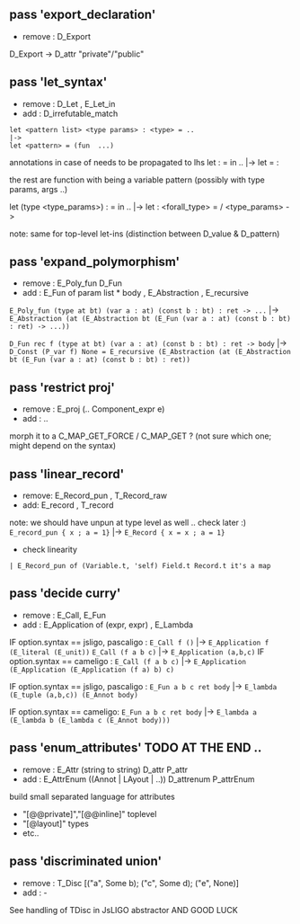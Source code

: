 
## pass 'export_declaration'

- remove : D_Export

D_Export -> D_attr "private"/"public"

## pass 'let_syntax'

- remove : D_Let , E_Let_in
- add    : D_irrefutable_match

```
let <pattern list> <type params> : <type> = ..
|->
let <pattern> = (fun  ...)
```
  annotations in case of <pattern> needs to be propagated to lhs
  let <pattern> : <ty> = <rhs> in .. |-> let <pattern> = <rhs> : <ty>

  the rest are function with <pattern> being a variable pattern (possibly with type params, args ..)

  let <pattern> (type <type_params>) <param> : <ty> = <rhs> in ..
  |->
  let <pattern> : <forall_type> = \/ <type_params> -> <rhs>

  note: same for top-level let-ins (distinction between D_value & D_pattern)


## pass 'expand_polymorphism'

  - remove : E_Poly_fun D_Fun
  - add : E_Fun of param list * body , E_Abstraction , E_recursive

  `E_Poly_fun (type at bt) (var a : at) (const b : bt) : ret -> ...`
  |-> `E_Abstraction (at (E_Abstraction bt (E_Fun (var a : at) (const b : bt) : ret) -> ...))`

  `D_Fun rec f (type at bt) (var a : at) (const b : bt) : ret -> body`
  |-> `D_Const (P_var f) None = E_recursive (E_Abstraction (at (E_Abstraction bt (E_Fun (var a : at) (const b : bt) : ret))`
## pass 'restrict proj'

  - remove : E_proj (.. Component_expr e)
  - add : ..

  morph it to a C_MAP_GET_FORCE / C_MAP_GET ? (not sure which one; might depend on the syntax)



## pass 'linear_record'

- remove: E_Record_pun , T_Record_raw
- add: E_record , T_record

note: we should have unpun at type level as well .. check later :)
`E_record_pun { x ; a = 1}` |-> `E_Record { x = x ; a = 1}`
+ check linearity

```
| E_Record_pun of (Variable.t, 'self) Field.t Record.t it's a map
```

## pass 'decide curry'

- remove : E_Call, E_Fun
- add : E_Application of (expr, expr) , E_Lambda

IF option.syntax == jsligo, pascaligo :
`E_Call f ()`      |-> `E_Application f (E_literal (E_unit))`
`E_Call (f a b c)` |-> `E_Application (a,b,c)`
IF option.syntax == cameligo :
`E_Call (f a b c)` |-> `E_Application (E_Application (E_Application (f a) b) c)`

IF option.syntax == jsligo, pascaligo :
`E_Fun a b c ret body` |-> `E_lambda (E_tuple (a,b,c)) (E_Annot body)`

IF option.syntax == cameligo:
`E_Fun a b c ret body` |-> `E_lambda a (E_lambda b (E_lambda c (E_Annot body)))`


  
## pass 'enum_attributes' TODO AT THE END ..
  - remove : E_Attr (string to string) D_attr P_attr
  - add : E_AttrEnum ((Annot | LAyout | ..)) D_attrenum P_attrEnum

  build small separated language for attributes
  - "[@@private]","[@@inline]" toplevel
  - "[@layout]" types
  - etc..

 
## pass 'discriminated union'

- remove : T_Disc [("a", Some b); ("c", Some d); ("e", None)]
- add    : -

See handling of TDisc in JsLIGO abstractor AND GOOD LUCK




